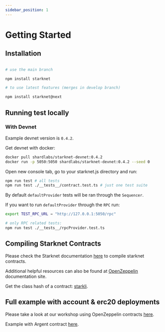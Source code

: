 ```yaml
---
sidebar_position: 1
---
```


# Getting Started

## Installation

```bash

# use the main branch

npm install starknet

# to use latest features (merges in develop branch)

npm install starknet@next
```

## Running test locally

### With Devnet

Example devnet version is `0.4.2`.

Get devnet with docker:

```bash
docker pull shardlabs/starknet-devnet:0.4.2
docker run -p 5050:5050 shardlabs/starknet-devnet:0.4.2 --seed 0
```

Open new console tab, go to your starknet.js directory and run:

```bash
npm run test # all tests
npm run test ./__tests__/contract.test.ts # just one test suite
```

By default `defaultProvider` tests will be ran through the `Sequencer`.

If you want to run `defaultProvider` through the `RPC` run:

```bash
export TEST_RPC_URL = "http://127.0.0.1:5050/rpc"

# only RPC related tests:
npm run test ./__tests__/rpcProvider.test.ts
```

## Compiling Starknet Contracts

Please check the Starknet documentation <ins>[here](https://www.cairo-lang.org/docs/hello_starknet/intro.html)</ins> to compile starknet contracts.

Additional helpful resources can also be found at <ins>[OpenZeppelin](https://docs.openzeppelin.com/contracts-cairo/0.5.0/)</ins> documentation site.

Get the class hash of a contract: [starkli](https://github.com/xJonathanLEI/starkli).

## Full example with account & erc20 deployments

Please take a look at our workshop using OpenZeppelin contracts <ins>[here](https://github.com/starknet-io/starknet.js-workshop)</ins>.

Example with Argent contract <ins>[here](https://github.com/starknet-io/starknet.js-account)</ins>.
